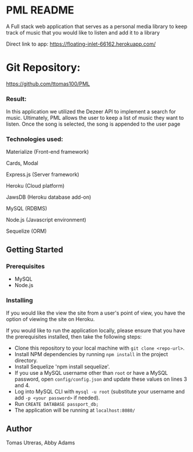 # PML README
A Full stack web application that serves as a personal media library to keep track of music that you would like to listen and add it to a library

Direct link to app: https://floating-inlet-66162.herokuapp.com/

# Git Repository:

https://github.com/ttomas100/PML

### Result:

In this application we utilized the Dezeer API to implement a search for music. Ultimately, PML allows the user to keep a list of music they want to listen. Once the song is selected, the song is appended to the user page

### Technologies used:

Materialize (Front-end framework)

Cards, Modal

Express.js (Server framework)

Heroku (Cloud platform)

JawsDB (Heroku database add-on)

MySQL (RDBMS)

Node.js (Javascript environment)

Sequelize (ORM)

## Getting Started

### Prerequisites
- MySQL
- Node.js

### Installing
If you would like the view the site from a user's point of view, you have the option of viewing the site on Heroku. 
 
If you would like to run the application locally, please ensure that you have the prerequisites installed, then take the following steps:
- Clone this repository to your local machine with `git clone <repo-url>`.
- Install NPM dependencies by running `npm install` in the project directory.
- Install Sequelize 'npm install sequelize'.
- If you use a MySQL username other than `root` or have a MySQL password, open `config/config.json` and update these values on lines 3 and 4.
- Log into MySQL CLI with `mysql -u root` (substitute your username and add `-p <your password>` if needed).
- Run `CREATE DATABASE passport_db;`
- The application will be running at `localhost:8080/`

## Author
Tomas Utreras, Abby Adams

